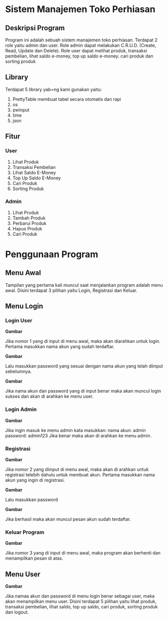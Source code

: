 # Sistem Manajemen Toko Perhiasan

## Deskripsi Program
Program ini adalah sebuah sistem manajemen toko perhiasan. Terdapat 2 role yaitu admin dan user. Role admin dapat melakukan C.R.U.D. (Create, Read, Update dan Delete). Role user dapat melihat produk, transaksi pembelian, lihat saldo e-money, top up saldo e-money. cari produk dan sorting produk

## Library
Terdapat 5 library yab=ng kami gunakan yaitu:
1. PrettyTable membuat tabel secara otomatis dan rapi
2. os
3. pwinput
4. time
5. json

## Fitur
### User
1. Lihat Produk
2. Transaksi Pembelian
3. Lihat Saldo E-Money
4. Top Up Saldo E-Money
5. Cari Produk
6. Sorting Produk

### Admin
1. Lihat Produk
2. Tambah Produk
3. Perbarui Produk
4. Hapus Produk
5. Cari Produk


# Penggunaan Program

## Menu Awal
Tampilan yang pertama kali muncul saat menjalankan program adalah menu awal. Disini terdapat 3 pilihan yaitu Login, Registrasi dan Keluar.

## Menu Login
### Login User

**Gambar**

Jika nomor 1 yang di input di menu awal, maka akan diarahkan untuk login. Pertama masukkan nama akun yang sudah terdaftar.

**Gambar**

Lalu masukkan password yang sesuai dengan nama akun yang telah diinput sebelumnya.

**Gambar**

Jika nama akun dan password yang di input benar maka akan muncul login sukses dan akan di arahkan ke menu user.

### Login Admin

**Gambar**

Jika ingin masuk ke menu admin kata masukkan:
nama akun: admin
password: admin123
Jika benar maka akan di arahkan ke menu admin.

### Registrasi

**Gambar**

Jika nomor 2 yang diinput di menu awal, maka akan di arahkan untuk registrasi telebih dahulu untuk membuat akun. Pertama masukkan nama akun yang ingin di registrasi.

**Gambar**

Lalu masukkan password

**Gambar**

Jika berhasil maka akan muncul pesan akun sudah terdaftar.

### Keluar Program

**Gambar**

Jika nomor 3 yang di input di menu awal, maka program akan berhenti dan menampilkan pesan di atas.

## Menu User

**Gambar**

Jika namaa akun dan password di menu login benar sebagai user, maka akan menampilkan menu user. Disini terdapat 5 pilihan yaitu lihat produk, transaksi pembelian, lihat saldo, top up saldo, cari produk, sorting produk dan logout.

